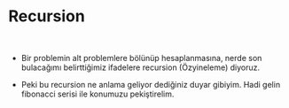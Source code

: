 # Recursion
<br/>

- Bir problemin alt problemlere bölünüp hesaplanmasına, nerde son bulacağımı belirttiğimiz ifadelere recursion (Özyineleme) diyoruz. 

- Peki bu recursion ne anlama geliyor dediğiniz duyar gibiyim. Hadi gelin fibonacci serisi ile konumuzu pekiştirelim.